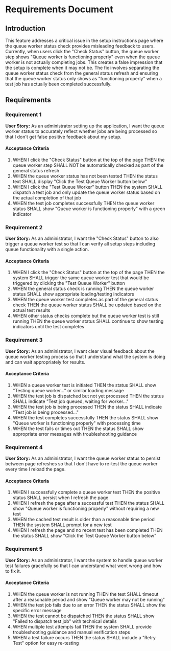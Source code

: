 # Requirements Document

## Introduction

This feature addresses a critical issue in the setup instructions page where the queue worker status check provides misleading feedback to users. Currently, when users click the "Check Status" button, the queue worker step shows "Queue worker is functioning properly" even when the queue worker is not actually completing jobs. This creates a false impression that the setup is complete when it may not be. The fix involves separating the queue worker status check from the general status refresh and ensuring that the queue worker status only shows as "functioning properly" when a test job has actually been completed successfully.

## Requirements

### Requirement 1

**User Story:** As an administrator setting up the application, I want the queue worker status to accurately reflect whether jobs are being processed so that I don't get false positive feedback about my setup.

#### Acceptance Criteria

1. WHEN I click the "Check Status" button at the top of the page THEN the queue worker step SHALL NOT be automatically checked as part of the general status refresh
2. WHEN the queue worker status has not been tested THEN the status text SHALL display "Click the Test Queue Worker button below"
3. WHEN I click the "Test Queue Worker" button THEN the system SHALL dispatch a test job and only update the queue worker status based on the actual completion of that job
4. WHEN the test job completes successfully THEN the queue worker status SHALL show "Queue worker is functioning properly" with a green indicator

### Requirement 2

**User Story:** As an administrator, I want the "Check Status" button to also trigger a queue worker test so that I can verify all setup steps including queue functionality with a single action.

#### Acceptance Criteria

1. WHEN I click the "Check Status" button at the top of the page THEN the system SHALL trigger the same queue worker test that would be triggered by clicking the "Test Queue Worker" button
2. WHEN the general status check is running THEN the queue worker status SHALL show appropriate loading/testing indicators
3. WHEN the queue worker test completes as part of the general status check THEN the queue worker status SHALL be updated based on the actual test results
4. WHEN other status checks complete but the queue worker test is still running THEN the queue worker status SHALL continue to show testing indicators until the test completes

### Requirement 3

**User Story:** As an administrator, I want clear visual feedback about the queue worker testing process so that I understand what the system is doing and can wait appropriately for results.

#### Acceptance Criteria

1. WHEN a queue worker test is initiated THEN the status SHALL show "Testing queue worker..." or similar loading message
2. WHEN the test job is dispatched but not yet processed THEN the status SHALL indicate "Test job queued, waiting for worker..."
3. WHEN the test job is being processed THEN the status SHALL indicate "Test job is being processed..."
4. WHEN the test completes successfully THEN the status SHALL show "Queue worker is functioning properly" with processing time
5. WHEN the test fails or times out THEN the status SHALL show appropriate error messages with troubleshooting guidance

### Requirement 4

**User Story:** As an administrator, I want the queue worker status to persist between page refreshes so that I don't have to re-test the queue worker every time I reload the page.

#### Acceptance Criteria

1. WHEN I successfully complete a queue worker test THEN the positive status SHALL persist when I refresh the page
2. WHEN I refresh the page after a successful test THEN the status SHALL show "Queue worker is functioning properly" without requiring a new test
3. WHEN the cached test result is older than a reasonable time period THEN the system SHALL prompt for a new test
4. WHEN I refresh the page and no recent test has been completed THEN the status SHALL show "Click the Test Queue Worker button below"

### Requirement 5

**User Story:** As an administrator, I want the system to handle queue worker test failures gracefully so that I can understand what went wrong and how to fix it.

#### Acceptance Criteria

1. WHEN the queue worker is not running THEN the test SHALL timeout after a reasonable period and show "Queue worker may not be running"
2. WHEN the test job fails due to an error THEN the status SHALL show the specific error message
3. WHEN the test cannot be dispatched THEN the status SHALL show "Failed to dispatch test job" with technical details
4. WHEN multiple test attempts fail THEN the system SHALL provide troubleshooting guidance and manual verification steps
5. WHEN a test failure occurs THEN the status SHALL include a "Retry Test" option for easy re-testing